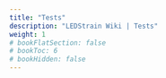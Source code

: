 ```yaml
---
title: "Tests"
description: "LEDStrain Wiki | Tests"
weight: 1
# bookFlatSection: false
# bookToc: 6
# bookHidden: false
---
```

